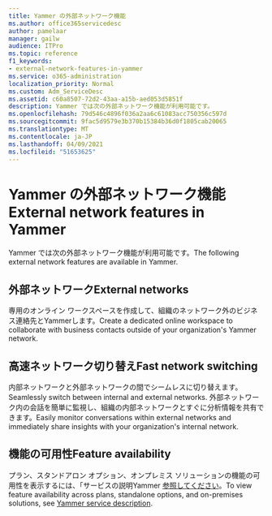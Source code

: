 ```yaml
---
title: Yammer の外部ネットワーク機能
ms.author: office365servicedesc
author: pamelaar
manager: gailw
audience: ITPro
ms.topic: reference
f1_keywords:
- external-network-features-in-yammer
ms.service: o365-administration
localization_priority: Normal
ms.custom: Adm_ServiceDesc
ms.assetid: c60a8507-72d2-43aa-a15b-aed053d5851f
description: Yammer では次の外部ネットワーク機能が利用可能です。
ms.openlocfilehash: 79d546c4896f036a2aa6c61083acc750356c597d
ms.sourcegitcommit: 9fac5d9579e3b370b15384b36d0f1805cab20065
ms.translationtype: MT
ms.contentlocale: ja-JP
ms.lasthandoff: 04/09/2021
ms.locfileid: "51653625"
---
```

# <a name="external-network-features-in-yammer"></a><span data-ttu-id="91eaa-103">Yammer の外部ネットワーク機能</span><span class="sxs-lookup"><span data-stu-id="91eaa-103">External network features in Yammer</span></span>

<span data-ttu-id="91eaa-104">Yammer では次の外部ネットワーク機能が利用可能です。</span><span class="sxs-lookup"><span data-stu-id="91eaa-104">The following external network features are available in Yammer.</span></span>
  
## <a name="external-networks"></a><span data-ttu-id="91eaa-105">外部ネットワーク</span><span class="sxs-lookup"><span data-stu-id="91eaa-105">External networks</span></span>

<span data-ttu-id="91eaa-106">専用のオンライン ワークスペースを作成して、組織のネットワーク外のビジネス連絡先とYammerします。</span><span class="sxs-lookup"><span data-stu-id="91eaa-106">Create a dedicated online workspace to collaborate with business contacts outside of your organization's Yammer network.</span></span>
  
## <a name="fast-network-switching"></a><span data-ttu-id="91eaa-107">高速ネットワーク切り替え</span><span class="sxs-lookup"><span data-stu-id="91eaa-107">Fast network switching</span></span>

<span data-ttu-id="91eaa-108">内部ネットワークと外部ネットワークの間でシームレスに切り替えます。</span><span class="sxs-lookup"><span data-stu-id="91eaa-108">Seamlessly switch between internal and external networks.</span></span> <span data-ttu-id="91eaa-109">外部ネットワーク内の会話を簡単に監視し、組織の内部ネットワークとすぐに分析情報を共有できます。</span><span class="sxs-lookup"><span data-stu-id="91eaa-109">Easily monitor conversations within external networks and immediately share insights with your organization's internal network.</span></span>
  
## <a name="feature-availability"></a><span data-ttu-id="91eaa-110">機能の可用性</span><span class="sxs-lookup"><span data-stu-id="91eaa-110">Feature availability</span></span>

<span data-ttu-id="91eaa-111">プラン、スタンドアロン オプション、オンプレミス ソリューションの機能の可用性を表示するには、「サービスの説明Yammer [参照してください](yammer-service-description.md)。</span><span class="sxs-lookup"><span data-stu-id="91eaa-111">To view feature availability across plans, standalone options, and on-premises solutions, see [Yammer service description](yammer-service-description.md).</span></span>